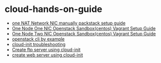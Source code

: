 # cloud-hands-on-guide
- [one NAT Network NIC manually packstack setup guide](https://github.com/robertluwang/cloud-hands-on-guide/blob/master/dc-vagrant-cloud/one%20NAT%20Network%20NIC%20manually%20packstack%20setup%20guide.md)
- [One Node One NIC Openstack Sandbox(centos) Vagrant Setup Guide](https://github.com/robertluwang/cloud-hands-on-guide/blob/master/dc-vagrant-cloud/One%20Node%20One%20NIC%20Openstack%20Sandbox(centos)%20Vagrant%20Setup%20Guide.md)
- [One Node Two NIC Openstack Sandbox(centos) Vagrant Setup Guide](https://github.com/robertluwang/cloud-hands-on-guide/blob/master/dc-vagrant-cloud/One%20Node%20Two%20NIC%20Openstack%20Sandbox(centos)%20Vagrant%20Setup%20Guide.md)
- [openstack cli by example](https://github.com/robertluwang/cloud-hands-on-guide/blob/master/dc-vagrant-cloud/openstack%20cli%20by%20example.md)
- [cloud-init troubleshooting](https://github.com/robertluwang/cloud-hands-on-guide/blob/master/dc-vagrant-cloud/cloud-init%20troubleshooting.md)
- [Create ftp server using cloud-init](https://github.com/robertluwang/cloud-hands-on-guide/blob/master/dc-vagrant-cloud/create%20ftp%20server%20using%20cloud-init.md)
- [create web server using cloud-init](https://github.com/robertluwang/cloud-hands-on-guide/blob/master/dc-vagrant-cloud/create%20web%20server%20using%20cloud-init.md)

